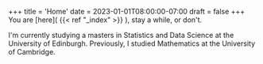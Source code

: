 +++
title = 'Home'
date = 2023-01-01T08:00:00-07:00
draft = false
+++
You are [here]( {{< ref "_index" >}} ), stay a while, or don't. 

I'm currently studying a masters in Statistics and Data Science at the University of Edinburgh. Previously, I studied Mathematics at the University of Cambridge.

